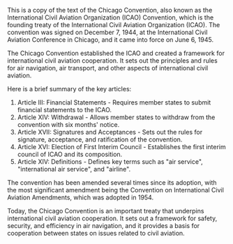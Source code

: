 This is a copy of the text of the Chicago Convention, also known as the International Civil Aviation Organization (ICAO) Convention, which is the founding treaty of the International Civil Aviation Organization (ICAO). The convention was signed on December 7, 1944, at the International Civil Aviation Conference in Chicago, and it came into force on June 6, 1945.

The Chicago Convention established the ICAO and created a framework for international civil aviation cooperation. It sets out the principles and rules for air navigation, air transport, and other aspects of international civil aviation.

Here is a brief summary of the key articles:

1. Article III: Financial Statements - Requires member states to submit financial statements to the ICAO.
2. Article XIV: Withdrawal - Allows member states to withdraw from the convention with six months' notice.
3. Article XVII: Signatures and Acceptances - Sets out the rules for signature, acceptance, and ratification of the convention.
4. Article XVI: Election of First Interim Council - Establishes the first interim council of ICAO and its composition.
5. Article XIV: Definitions - Defines key terms such as "air service", "international air service", and "airline".

The convention has been amended several times since its adoption, with the most significant amendment being the Convention on International Civil Aviation Amendments, which was adopted in 1954.

Today, the Chicago Convention is an important treaty that underpins international civil aviation cooperation. It sets out a framework for safety, security, and efficiency in air navigation, and it provides a basis for cooperation between states on issues related to civil aviation.